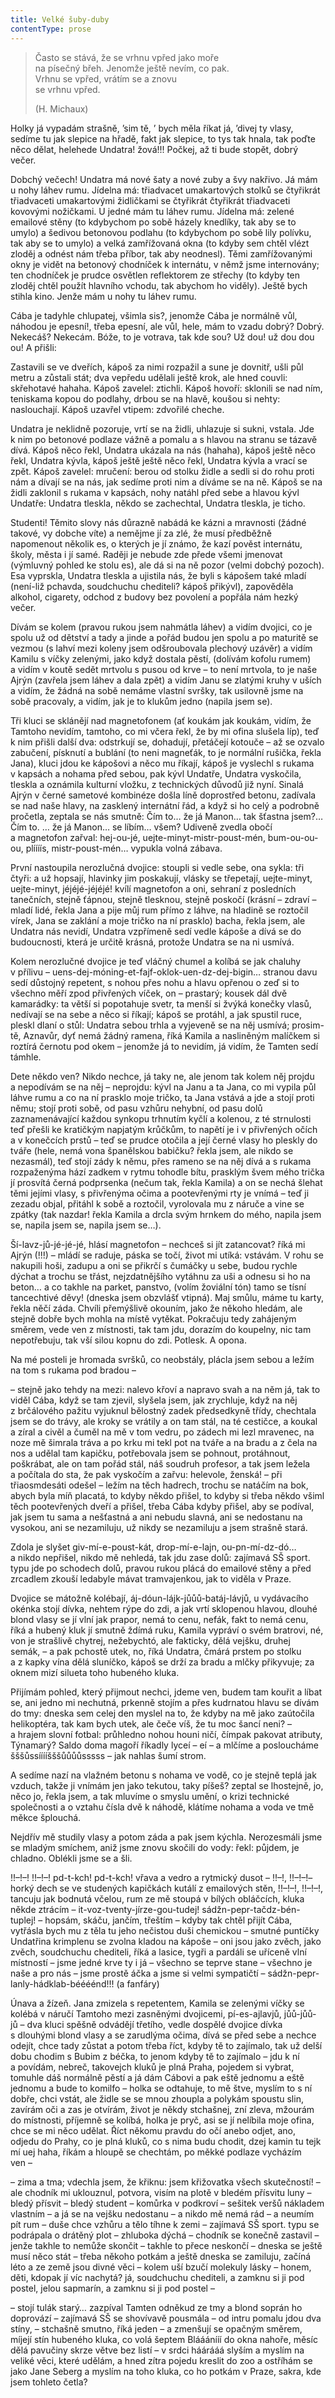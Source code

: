 ```yaml
---
title: Velké šuby-duby
contentType: prose
---
```


<section>

> Často se stává, že se vrhnu vpřed jako moře  
> na písečný břeh. Jenomže ještě nevím, co pak.  
> Vrhnu se vpřed, vrátím se a znovu  
> se vrhnu vpřed.
> 
> (H. Michaux)  
  
Holky já vypadám strašně, ’sim tě, ’ bych měla říkat já, ’divej ty vlasy, sedíme tu jak slepice na hřadě, fakt jak slepice, to tys tak hnala, tak poďte něco dělat, helehede Undatra! žová!!! Počkej, až ti bude stopět, dobrý večer.

Dobchý večech! Undatra má nové šaty a nové zuby a švy nakřivo. Já mám u nohy láhev rumu. Jídelna má: třiadvacet umakartových stolků se čtyřikrát třiadvaceti umakartovými židličkami se čtyřikrát čtyřikrát třiadvaceti kovovými nožičkami. U jedné mám tu láhev rumu. Jídelna má: zelené emailové stěny (to kdybychom po sobě házely knedlíky, tak aby se to umylo) a šedivou betonovou podlahu (to kdybychom po sobě lily polívku, tak aby se to umylo) a velká zamřížovaná okna (to kdyby sem chtěl vlézt zloděj a odnést nám třeba příbor, tak aby neodnesl). Těmi zamřížovanými okny je vidět na betonový chodníček k internátu, v němž jsme internovány; ten chodníček je prudce osvětlen reflektorem ze střechy (to kdyby ten zloděj chtěl použít hlavního vchodu, tak abychom ho viděly). Ještě bych stihla kino. Jenže mám u nohy tu láhev rumu.

Cába je tadyhle chlupatej, všimla sis?, jenomže Cába je normálně vůl, náhodou je epesní!, třeba epesní, ale vůl, hele, mám to vzadu dobrý? Dobrý. Nekecáš? Nekecám. Bóže, to je votrava, tak kde sou? Už dou! už dou dou ou! A přišli:

Zastavili se ve dveřích, kápoš za nimi rozpažil a sune je dovnitř, ušli půl metru a zůstali stát; dva vepředu udělali ještě krok, ale hned couvli: skřehotavé hahaha. Kápoš zavelel: ztichli. Kápoš hovoří: sklonili se nad ním, teniskama kopou do podlahy, drbou se na hlavě, koušou si nehty: naslouchají. Kápoš uzavřel vtipem: zdvořilé cheche.

Undatra je neklidně pozoruje, vrtí se na židli, uhlazuje si sukni, vstala. Jde k nim po betonové podlaze vážně a pomalu a s hlavou na stranu se tázavě dívá. Kápoš něco řekl, Undatra ukázala na nás (hahaha), kápoš ještě něco řekl, Undatra kývla, kápoš ještě ještě něco řekl, Undatra kývla a vrací se zpět. Kápoš zavelel: mručení: berou od stolku židle a sedli si do rohu proti nám a dívají se na nás, jak sedíme proti nim a díváme se na ně. Kápoš se na židli zaklonil s rukama v kapsách, nohy natáhl před sebe a hlavou kývl Undatře: Undatra tleskla, někdo se zachechtal, Undatra tleskla, je ticho.

Studenti! Těmito slovy nás důrazně nabádá ke kázni a mravnosti (žádné takové, vy dobche víte) a nemějme jí za zlé, že musí předběžně napomenout několik es, o kterých je jí známo, že kazí pověst internátu, školy, města i jí samé. Raději je nebude zde přede všemi jmenovat (výmluvný pohled ke stolu es), ale dá si na ně pozor (velmi dobchý pozoch). Esa vyprskla, Undatra tleskla a ujistila nás, že byli s kápošem také mladí (není-liž pchavda, soudchuchu chediteli? kápoš přikývl), zapověděla alkohol, cigarety, odchod z budovy bez povolení a popřála nám hezký večer.

Dívám se kolem (pravou rukou jsem nahmátla láhev) a vidím dvojici, co je spolu už od dětství a tady a jinde a pořád budou jen spolu a po maturitě se vezmou (s lahví mezi koleny jsem odšroubovala plechový uzávěr) a vidím Kamilu s víčky zelenými, jako když dostala pěstí, (dolívám kofolu rumem) a vidím v koutě sedět mrtvolu s pusou od krve – to není mrtvola, to je naše Ajrýn (zavřela jsem láhev a dala zpět) a vidím Janu se zlatými kruhy v uších a vidím, že žádná na sobě nemáme vlastní svršky, tak usilovně jsme na sobě pracovaly, a vidím, jak je to klukům jedno (napila jsem se).

Tři kluci se sklánějí nad magnetofonem (ať koukám jak koukám, vidím, že Tamtoho nevidím, tamtoho, co mi včera řekl, že by mi ofina slušela líp), teď k nim přišli další dva: odstrkují se, dohadují, přetáčejí kotouče – až se ozvalo zabučení, písknutí a bublání (to neni magneťák, to je normální rušička, řekla Jana), kluci jdou ke kápošovi a něco mu říkají, kápoš je vyslechl s rukama v kapsách a nohama před sebou, pak kývl Undatře, Undatra vyskočila, tleskla a oznámila kulturní vložku, z technických důvodů již nyní. Sinalá Ajrýn v černé sametové kombinéze došla líně doprostřed betonu, zadívala se nad naše hlavy, na zasklený internátní řád, a když si ho celý a podrobně pročetla, zeptala se nás smutně: Čím to… že já Manon… tak šťastna jsem?… Čím to. … že já Manon… se líbím… všem? Udiveně zvedla obočí a magnetofon zařval: hej-ou-jé, uejte-minyt-mistr-poust-mén, bum-ou-ou-ou, plíííís, mistr-poust-mén… vypukla volná zábava.

První nastoupila nerozlučná dvojice: stoupli si vedle sebe, ona sykla: tři čtyři: a už hopsají, hlavinky jim poskakují, vlásky se třepetají, uejte-minyt, uejte-minyt, jéjéjé-jéjéjé! kvílí magnetofon a oni, sehraní z posledních tanečních, stejně ťápnou, stejně tlesknou, stejně poskočí (krásní – zdraví – mladí lidé, řekla Jana a pije můj rum přímo z láhve, na hladině se roztočil vírek, Jana se zaklání a moje tričko na ní prasklo) bacha, řekla jsem, ale Undatra nás nevidí, Undatra vzpřímeně sedí vedle kápoše a dívá se do budoucnosti, která je určitě krásná, protože Undatra se na ni usmívá.

Kolem nerozlučné dvojice je teď vláčný chumel a kolíbá se jak chaluhy v přílivu – uens-dej-móning-et-fajf-oklok-uen-dz-dej-bigin… stranou davu sedí důstojný repetent, s nohou přes nohu a hlavu opřenou o zeď si to všechno měří zpod přivřených víček, on – prastarý; kousek dál dvě kamarádky: ta větší si popotahuje svetr, ta menší si žvýká konečky vlasů, nedívají se na sebe a něco si říkají; kápoš se protáhl, a jak spustil ruce, pleskl dlaní o stůl: Undatra sebou trhla a vyjeveně se na něj usmívá; prosim-tě, Aznavůr, dyť nemá žádný ramena, říká Kamila a nasliněným malíčkem si roztírá černotu pod okem – jenomže já to nevidím, já vidím, že Tamten sedí támhle.

Dete někdo ven? Nikdo nechce, já taky ne, ale jenom tak kolem něj projdu a nepodívám se na něj – neprojdu: kývl na Janu a ta Jana, co mi vypila půl láhve rumu a co na ní prasklo moje tričko, ta Jana vstává a jde a stojí proti němu; stojí proti sobě, od pasu vzhůru nehybní, od pasu dolů zaznamenávající každou synkopu trhnutím kyčlí a kolenou, z té strnulosti teď přešli ke kratičkým napjatým krůčkům, to napětí je i v přivřených očích a v konečcích prstů – teď se prudce otočila a její černé vlasy ho pleskly do tváře (hele, nemá vona španělskou babičku? řekla jsem, ale nikdo se nezasmál), teď stojí zády k němu, přes rameno se na něj dívá a s rukama rozpaženýma hází zadkem v rytmu tohodle bítu, prasklým švem mého trička jí prosvítá černá podprsenka (nečum tak, řekla Kamila) a on se nechá šlehat těmi jejími vlasy, s přivřenýma očima a pootevřenými rty je vnímá – teď ji zezadu objal, přitáhl k sobě a roztočil, vyrolovala mu z náruče a vine se zpátky (tak nazdar! řekla Kamila a drcla svým hrnkem do mého, napila jsem se, napila jsem se, napila jsem se…).

Ší-lavz-jů-jé-jé-jé, hlásí magnetofon – nechceš si jít zatancovat? říká mi Ajrýn (!!!) – mládí se raduje, páska se točí, život mi utíká: vstávám. V rohu se nakupili hoši, zadupu a oni se přikrčí s čumáčky u sebe, budou rychle dýchat a trochu se třást, nejzdatnějšího vytáhnu za uši a odnesu si ho na beton… a co takhle na parket, panstvo, (volím žoviální tón) tamo se tísní tancechtivé děvy! (dneska jsem obzvlášť vtipná). Maj smůlu, máme tu karty, řekla něčí záda. Chvíli přemýšlivě okouním, jako že někoho hledám, ale stejně dobře bych mohla na místě vytěkat. Pokračuju tedy zahájeným směrem, vede ven z místnosti, tak tam jdu, dorazím do koupelny, nic tam nepotřebuju, tak vší silou kopnu do zdi. Potlesk. A opona.

Na mé posteli je hromada svršků, co neobstály, plácla jsem sebou a ležím na tom s rukama pod bradou –

– stejně jako tehdy na mezi: nalevo křoví a napravo svah a na něm já, tak to viděl Cába, když se tam zjevil, slyšela jsem, jak zrychluje, když na něj z brčálového pažitu vyjuknul bělostný zadek předsedkyně třídy, chechtala jsem se do trávy, ale kroky se vrátily a on tam stál, na té cestičce, a koukal a zíral a civěl a čuměl na mě v tom vedru, po zádech mi lezl mravenec, na noze mě šimrala tráva a po krku mi tekl pot na tváře a na bradu a z čela na nos a udělal tam kapičku, potřebovala jsem se pohnout, protáhnout, poškrábat, ale on tam pořád stál, náš soudruh profesor, a tak jsem ležela a počítala do sta, že pak vyskočím a zařvu: helevole, ženská! – při třiaosmdesáti odešel – ležím na těch hadrech, trochu se natáčím na bok, abych byla míň placatá, to kdyby někdo přišel, to kdyby si třeba někdo všiml těch pootevřených dveří a přišel, třeba Cába kdyby přišel, aby se podíval, jak jsem tu sama a nešťastná a ani nebudu slavná, ani se nedostanu na vysokou, ani se nezamiluju, už nikdy se nezamiluju a jsem strašně stará.

Zdola je slyšet giv-mí-e-poust-kát, drop-mí-e-lajn, ou-pn-mí-dz-dó… a nikdo nepřišel, nikdo mě nehledá, tak jdu zase dolů: zajímavá SŠ sport. typu jde po schodech dolů, pravou rukou plácá do emailové stěny a před zrcadlem zkouší ledabyle mávat tramvajenkou, jak to viděla v Praze.

Dvojice se mátožně kolébají, áj-dóun-lájk-jůůů-batáj-lávjů, u vydávacího okénka stojí dívka, nehtem rýpe do zdi, a jak vrtí sklopenou hlavou, dlouhé blond vlasy se jí vlní jak prapor, nemá to cenu, nefák, fakt to nemá cenu, říká a hubený kluk jí smutně ždímá ruku, Kamila vypráví o svém bratrovi, né, von je strašlivě chytrej, nežebychtó, ale fakticky, dělá vejšku, druhej semák, – a pak pchostě utek, no, říká Undatra, čmárá prstem po stolku a z kapky vína dělá sluníčko, kápoš se drží za bradu a mlčky přikyvuje; za oknem mizí silueta toho hubeného kluka.

Přijímám pohled, který přijmout nechci, jdeme ven, budem tam kouřit a líbat se, ani jedno mi nechutná, prkenně stojím a přes kudrnatou hlavu se dívám do tmy: dneska sem celej den myslel na to, že kdyby na mě jako zaútočila helikoptéra, tak kam bych utek, ale čeče víš, že tu moc šancí neni? – a hrajem slovní fotbal: průhledno nohou houni ničí, čímpak pakovat atributy, Týnamarý? Saldo doma magoří říkadly lyceí – eí – a mlčíme a posloucháme šššůssííííšššůůůůsssss – jak nahlas šumí strom.

A sedíme nazí na vlažném betonu s nohama ve vodě, co je stejně teplá jak vzduch, takže ji vnímám jen jako tekutou, taky píšeš? zeptal se lhostejně, jo, něco jo, řekla jsem, a tak mluvíme o smyslu umění, o krizi technické společnosti a o vztahu čísla dvě k náhodě, klátíme nohama a voda ve tmě měkce šplouchá.

Nejdřív mě studily vlasy a potom záda a pak jsem kýchla. Nerozesmáli jsme se mladým smíchem, aniž jsme znovu skočili do vody: řekl: půjdem, je chladno. Oblékli jsme se a šli.

!!–!–! !!–!–! pd-t-kch! pd-t-kch! vřava a vedro a rytmický dusot – !!–!, !!–!–!– horký dech se ve studených kapičkách kutálí z emailových stěn, !!–!–!, !!–!–!, tancuju jak bodnutá včelou, rum ze mě stoupá v bílých obláčcích, kluka někde ztrácím – it-voz-tventy-jírze-gou-tudej! sádžn-pepr-tačdz-bén-tuplej! – hopsám, skáču, jančím, třeštím – kdyby tak chtěl přijít Cába, vytřásla bych mu z těla tu jeho nečistou duši chemickou – smutné puntíčky Undatřina krimplenu se zvolna kladou na kápoše – oni jsou jako zvěch, jako zvěch, soudchuchu chediteli, říká a lasice, tygři a pardáli se uříceně vlní místností – jsme jedné krve ty i já – všechno se teprve stane – všechno je naše a pro nás – jsme prostě áčka a jsme si velmi sympatičtí – sádžn-pepr-lanly-hádklab-béééénd!!! (a fanfáry)

</section>

<section>

Únava a žízeň. Jana zmizela s repetentem, Kamila se zelenými víčky se kolébá v náručí Tamtoho mezi zasněnými dvojicemi, pí-es-ajlavjů, jůů-jůů-jů – dva kluci spěšně odvádějí třetího, vedle dospělé dvojice dívka s dlouhými blond vlasy a se zarudlýma očima, dívá se před sebe a nechce odejít, chce tady zůstat a potom třeba říct, kdyby tě to zajímalo, tak už delší dobu chodim s Bubim z béčka, to jenom kdyby tě to zajímalo – jdu k ní a povídám, nebreč, takovejch kluků je plná Praha, pojedem si vybrat, tomuhle dáš normálně pěstí a já dám Cábovi a pak eště jednomu a eště jednomu a bude to komilfo – holka se odtahuje, to mě štve, myslím to s ní dobře, chci vstát, ale židle se se mnou zhoupla a polykám spoustu slin, zavírám oči a zas je otvírám, život je někdy stchašnej, zní zleva, mžourám do místnosti, příjemně se kolíbá, holka je pryč, asi se jí nelíbila moje ofina, chce se mi něco udělat. Říct někomu pravdu do očí anebo odjet, ano, odjedu do Prahy, co je plná kluků, co s nima budu chodit, dzej kamin tu tejk mí uej haha, říkám a hloupě se chechtám, po měkké podlaze vycházím ven –

– zima a tma; vdechla jsem, že křiknu: jsem křižovatka všech skutečností! – ale chodník mi uklouznul, potvora, visím na plotě v bledém přísvitu luny – bledý přísvit – bledý student – komůrka v podkroví – sešitek veršů nákladem vlastním – a já se na vejšku nedostanu – a nikdo mě nemá rád – a neumím pít rum – duše chce vzhůru a tělo tíhne k zemi – zajímavá SŠ sport. typu se podrápala o drátěný plot – zhluboka dýchá – chodník se konečně zastavil – jenže takhle to nemůže skončit – takhle to přece neskončí – dneska se ještě musí něco stát – třeba někoho potkám a ještě dneska se zamiluju, začíná léto a ze země jsou divné věci – kolem uší bzučí molekuly lásky – honem, děti, kdopak jí víc nachytá? já, soudchuchu chediteli, a zamknu si ji pod postel, jelou sapmarín, a zamknu si ji pod postel –

– stojí tulák starý… zazpíval Tamten odněkud ze tmy a blond soprán ho doprovází – zajímavá SŠ se shovívavě pousmála – od intru pomalu jdou dva stíny, – stchašně smutno, říká jeden – a zmenšují se opačným směrem, míjejí stín hubeného kluka, co volá šeptem Blááánííí do okna nahoře, měsíc dělá pavučiny skrze větve bez listí – v srdci háárááá slyším a myslím na veliké věci, které udělám, a hned zítra pojedu kreslit do zoo a ostříhám se jako Jane Seberg a myslím na toho kluka, co ho potkám v Praze, sakra, kde jsem tohleto četla?

</section>
